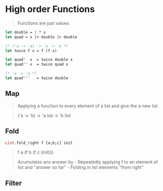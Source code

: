 # High order Functions
  > Functions are just values

  ```ml
  let double = 2 * x
  let quad = x |> double |> double

  (* ('a -> 'a) -> 'a -> 'a *)
  let twice f x = f (f x)

  let quad'  x  = twice double x
  let quad'' x  = twice quad x

  (* 'a -> 'a *)
  let quad'''   = twice double
  ```

## Map
  > Applying a function to every element of a list and give the
  > a new list

  > ('a -> 'b) -> 'a list -> 'b list


## Fold
  ```ml
  List.fold_right f [a;b;c] init
  ```
  > f a (f b (f c (init)))

  > Acumulates ans answer by
    - Repeatedly applying f to an element of list and "answer so
    far"
    - Folding in list elements "from right"

## Filter